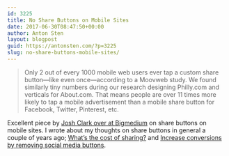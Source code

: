 ```yaml
---
id: 3225
title: No Share Buttons on Mobile Sites
date: 2017-06-30T08:47:50+00:00
author: Anton Sten
layout: blogpost
guid: https://antonsten.com/?p=3225
slug: no-share-buttons-mobile-sites/
---
```

> Only 2 out of every 1000 mobile web users ever tap a custom share button—like even once—according to a Moovweb study. We found similarly tiny numbers during our research designing Philly.com and verticals for About.com. That means people are over 11 times more likely to tap a mobile advertisement than a mobile share button for Facebook, Twitter, Pinterest, etc.

Excellent piece by <a href="https://bigmedium.com/ideas/no-mobile-share-buttons.html" target="_blank">Josh Clark over at Bigmedium</a> on share buttons on mobile sites. I wrote about my thoughts on share buttons in general a couple of years ago; [What&#8217;s the cost of sharing?](https://antonsten.com/what-is-cost-of-sharing/) and [Increase conversions by removing social media buttons](https://antonsten.com/increase-conversions-by-removing-social-sharing-buttons/).

